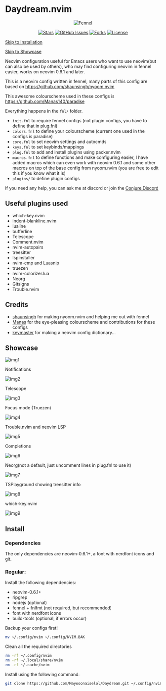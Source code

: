 # Daydream.nvim

<div align="center">

[![Fennel](	https://img.shields.io/badge/Made%20with%20Fennel-2C2D72?style=for-the-badge&logo=lua&logoColor=white)](https://fennel-lang.org)

</div>

<div align="center">

[![Stars](https://img.shields.io/github/stars/Mayooonaiselol/Daydream.nvim?color=%23b66467&style=for-the-badge)](https://github.com/Mayooonaiselol/Daydream.nvim/stargazers)
[![GitHub Issues](https://img.shields.io/github/issues/Mayooonaiselol/Daydream.nvim?color=%238c977d&style=for-the-badge)](https://github.com/Mayooonaiselol/Daydream.nvim/issues)
[![Forks](https://img.shields.io/github/forks/Mayooonaiselol/Daydream.nvim?color=%23d9bc8c&logoColor=%23151515&style=for-the-badge)](https://github.com/Mayooonaiselol/Daydream.nvim/network/members)
[![License](https://img.shields.io/github/license/Mayooonaiselol/Daydream.nvim?color=%238da3b9&style=for-the-badge)](https://mit-license.org/)

</div>

[Skip to Installation](https://github.com/Mayooonaiselol/Daydream.nvim/tree/master#install)

[Skip to Showcase](https://github.com/Mayooonaiselol/Daydream.nvim/tree/master#showcase)

Neovim configuration useful for Emacs users who want to use neovim(but can also be used by others), who may find configuring neovim in fennel easier, works on neovim 0.6.1 and later.

This is a neovim config written in fennel, many parts of this config are based on https://github.com/shaunsingh/nyoom.nvim

This awesome colourscheme used in these configs is https://github.com/Manas140/paradise

Everything happens in the `fnl/` folder.

- `init.fnl` to require fennel configs (not plugin configs, you have to define that in plug.fnl)
- `colors.fnl` to define your colourscheme (current one used in the configs is paradise)
- `core.fnl` to set neovim settings and autocmds
- `keys.fnl` to set keybinds/mappings
- `plug.fnl` to add and install plugins using packer.nvim
- `macros.fnl` to define functions and make configuring easier, I have added macros which can even work with neovim 0.6.1 and some other macros on top of the base config from nyoom.nvim (you are free to edit this if you know what it is)
- `plugins/` to define plugin configs

If you need any help, you can ask me at discord or join the [Conjure Discord](https://conjure.fun/discord)

## Useful plugins used

- which-key.nvim
- indent-blankline.nvim
- lualine
- bufferline
- Telescope
- Comment.nvim
- nvim-autopairs
- treesitter
- lspinstaller
- nvim-cmp and Luasnip
- truezen
- nvim-colorizer.lua
- Neorg
- Gitsigns
- Trouble.nvim

## Credits

- [shaunsingh](https://github.com/shaunsingh) for making nyoom.nvim and helping me out with fennel
- [Manas](https://github.com/Manas140) for the eye-pleasing colourscheme and contributions for these configs
- [keymaster](https://github.com/pagankeymaster) for making a neovim config dictionary...

## Showcase

![img1](Screenshots/1648900820_grim.png)

Notifications

![img2](Screenshots/1648900691_grim.png)

Telescope

![img3](Screenshots/1648900716_grim.png)

Focus mode (Truezen)

![img4](Screenshots/1648900737_grim.png)

Trouble.nvim and neovim LSP

![img5](Screenshots/1648900771_grim.png)

Completions

![img6](Screenshots/1648900879_grim.png)

Neorg(not a default, just uncomment lines in plug.fnl to use it)

![img7](Screenshots/1648900931_grim.png)

TSPlayground showing treesitter info

![img8](Screenshots/1648901062_grim.png)

which-key.nvim

![img9](Screenshots/1648902063_grim.png)

## Install

### Dependencies

The only dependencies are neovim-0.6.1+, a font with nerdfont icons and git.

### Regular:

Install the following dependencies: 
- neovim-0.6.1+
- ripgrep
- nodejs (optional)
- fennel + fnlfmt (not required, but recommended)
- font with nerdfont icons
- build-tools (optional, if errors occur)

Backup your configs first!

```bash
mv ~/.config/nvim ~/.config/NVIM.BAK
```

Clean all the required directories

```bash
rm -rf ~/.config/nvim
rm -rf ~/.local/share/nvim
rm -rf ~/.cache/nvim
```

Install using the following command:

```bash
git clone https://github.com/Mayooonaiselol/Daydream.git ~/.config/nvim --depth 1 && nvim +PackerSync
```
